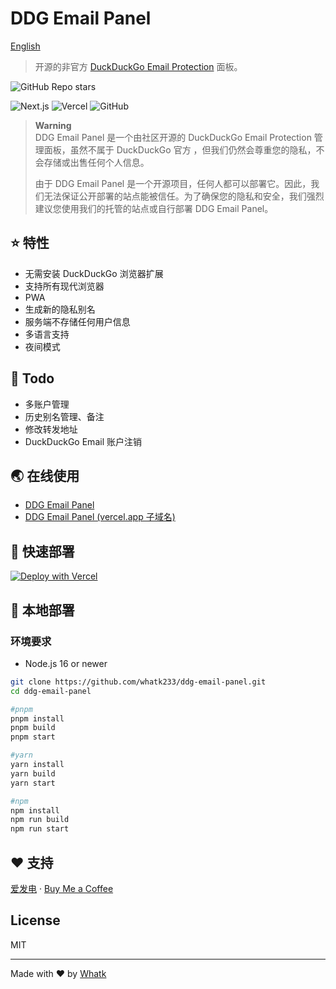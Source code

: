 # DDG Email Panel

<a href='https://github.com/whatk233/ddg-email-panel/blob/main/README.md'>English</a>

> 开源的非官方 [DuckDuckGo Email Protection](https://duckduckgo.com/email) 面板。

![GitHub Repo stars](https://img.shields.io/github/stars/whatk233/ddg-email-panel?style=social)

![Next.js](https://img.shields.io/badge/Next.js-black?style=for-the-badge&logo=next.js&logoColor=white) ![Vercel](https://img.shields.io/badge/Vercel-black?style=for-the-badge&logo=Vercel&logoColor=white) ![GitHub](https://img.shields.io/github/license/whatk233/ddg-email-panel?style=for-the-badge) 

> **Warning**   
> DDG Email Panel 是一个由社区开源的 DuckDuckGo Email Protection 管理面板，虽然不属于 DuckDuckGo 官方 ，但我们仍然会尊重您的隐私，不会存储或出售任何个人信息。
> 
> 由于 DDG Email Panel 是一个开源项目，任何人都可以部署它。因此，我们无法保证公开部署的站点能被信任。为了确保您的隐私和安全，我们强烈建议您使用我们的托管的站点或自行部署 DDG Email Panel。

## ⭐ 特性
* 无需安装 DuckDuckGo 浏览器扩展
* 支持所有现代浏览器
* PWA
* 生成新的隐私别名
* 服务端不存储任何用户信息
* 多语言支持
* 夜间模式

## 📒 Todo
* 多账户管理
* 历史别名管理、备注
* 修改转发地址
* DuckDuckGo Email 账户注销

## 🌏 在线使用
* [DDG Email Panel](http://ddgep.whatk.me/)
* [DDG Email Panel (vercel.app 子域名)](https://ddgep.vercel.app/)

## 🚀 快速部署
[![Deploy with Vercel](https://vercel.com/button)](https://vercel.com/new/clone?repository-url=https%3A%2F%2Fgithub.com%2Fwhatk233%2Fddg-email-panel&demo-title=DDG%20Email%20Panel&demo-description=DDG%20Email%20Panel%20is%20the%20open%20source%20unofficial%20DuckDuckGo%20Email%20Protection%20panel.&demo-url=https%3A%2F%2Fduckduckgo.email)

## 🔧 本地部署

### 环境要求
* Node.js 16 or newer

```bash
git clone https://github.com/whatk233/ddg-email-panel.git
cd ddg-email-panel

#pnpm
pnpm install
pnpm build
pnpm start

#yarn
yarn install
yarn build
yarn start

#npm
npm install
npm run build
npm run start

```

## ❤️ 支持
<a href='https://afdian.net/@whatk' target='_blank'>爱发电</a> · <a href='https://ko-fi.com/whatk' target='_blank'>Buy Me a Coffee</a>

## License
MIT

<hr />

Made with ♥ by <a href='https://whatk.me' target='_blank'>Whatk</a>
